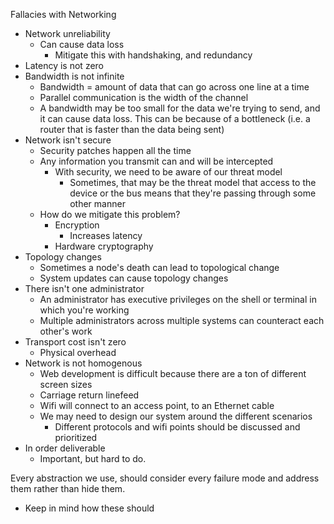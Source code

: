 Fallacies with Networking
- Network unreliability
	- Can cause data loss
		- Mitigate this with handshaking, and redundancy
- Latency is not zero
- Bandwidth is not infinite
	- Bandwidth = amount of data that can go across one line at a time
	- Parallel communication is the width of the channel
	- A bandwidth may be too small for the data we're trying to send, and it can cause data loss. This can be because of a bottleneck (i.e. a router that is faster than the data being sent)
- Network isn't secure
	- Security patches happen all the time
	- Any information you transmit can and will be intercepted
		- With security, we need to be aware of our threat model
			- Sometimes, that may be the threat model that access to the device or the bus means that they're passing through some other manner
	- How do we mitigate this problem?
		- Encryption
			- Increases latency
		- Hardware cryptography
- Topology changes
	- Sometimes a node's death can lead to topological change
	- System updates can cause topology changes
- There isn't one administrator
	- An administrator has executive privileges on the shell or terminal in which you're working
	- Multiple administrators across multiple systems can counteract each other's work
- Transport cost isn't zero
	- Physical overhead
- Network is not homogenous
	- Web development is difficult because there are a ton of different screen sizes
	- Carriage return linefeed
	- Wifi will connect to an access point, to an Ethernet cable
	- We may need to design our system around the different scenarios
		- Different protocols and wifi points should be discussed and prioritized
- In order deliverable
	- Important, but hard to do.

Every abstraction we use, should consider every failure mode and address them rather than hide them. 
- Keep in mind how these should 